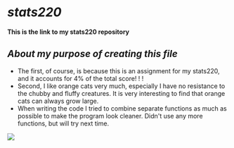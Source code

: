 # *stats220*
**This is the link to my stats220 repository** 
## *About my purpose of creating this file*
* The first, of course, is because this is an assignment for my stats220, and it accounts for 4% of the total score! ! !
* Second, I like orange cats very much, especially I have no resistance to the chubby and fluffy creatures. It is very interesting to find that orange cats can always grow large.
* When writing the code I tried to combine separate functions as much as possible to make the program look cleaner. Didn't use any more functions, but will try next time.


![](https://www.google.com.hk/urlsa=i&url=https%3A%2F%2Fgiphy.com%2Fexplore%2Fstatistics&psig=AOvVaw2R4mq8uaMYOhwXBEq4i8Jf&ust=1647932620321000&source=images&cd=vfe&ved=0CAsQjRxqFwoTCOCv-cjR1vYCFQAAAAAdAAAAABAE)
